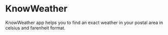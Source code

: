 # KnowWeather

KnowWeather app helps you to find an exact weather in your postal area in celsius and farenheit format.
